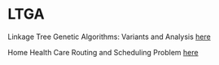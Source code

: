 LTGA
====

Linkage Tree Genetic Algorithms: Variants and Analysis [here](docs/LTGA.pdf)

Home Health Care Routing and Scheduling Problem [here](docs/HHCRSP.pdf)
